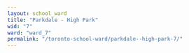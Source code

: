 ```yaml
---
layout: school_ward
title: "Parkdale - High Park"
wid: "7"
ward: "ward_7"
permalink: "/toronto-school-ward/parkdale--high-park-7/"
---
```

